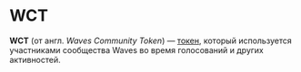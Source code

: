 # WCT

**WCT** (от англ. _Waves Community Token_) — [токен](/ru/blockchain/token), который используется участниками сообщества Waves во время голосований и других активностей.
